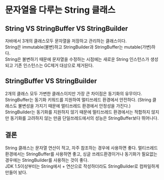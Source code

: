 # 문자열을 다루는 String 클래스

## String VS StringBuffer VS StringBuilder 
자바에서 3개의 클래스모두 문자열을 저장하고 관리하는 클래스이다.   
String은 immutable(불변)하고 StringBuilder과 StringBuffer는 mutable(가변)하다.   
String은 불변하기 때문에 문자열을 수정하는 시점에는 새로운 String 인스턴스가 생성되고 기존 인스턴스는 GC제거 대상으로 제거된다.   

## StringBuffer VS StringBuilder
2개의 클래스 모두 가변한 클래스이지만 가장 큰 차이점은 동기화의 유무이다.   
StringBuffer는 동기화 키워드를 지원하여 멀티쓰레드 환경에서 안전하다. (String 클래스도 불변성을 가지기 때문에 멀티쓰레드 환경에서 안정성을 가진다.)   
StringBuilder는 동기화를 지원하지 않기 때문에 멀티쓰레드 환경에서는 적합하지 않지만 동기화를 고려하지 않는 만큼 단일쓰레드에서의 성능은 StringBuffer보다 뛰어나다.   

## 결론
String 클래스는 문자열 연산이 적고, 자주 참조하는 경우에 사용하면 좋다. 
멀티쓰레드 환경에서는 StringBuffer를 사용하면 좋고, 싱글 쓰레드환경이거나 동기화가 필요없는 경우에는 StringBuilder를 사용하는 것이 좋다.    
JDK 1.5이상부터는 String에서 + 연산으로 작성하더라도 StringBuilder로 컴파일하게 만들어 놨다.
